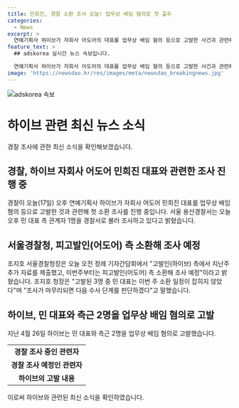 ```yaml
---
title: 민희진, 경찰 소환 조사 오늘! 업무상 배임 혐의로 첫 출두
categories:
  - News
excerpt: >
  연예기획사 하이브가 자회사 어도어의 대표를 업무상 배임 혐의 등으로 고발한 사건과 관련해 경찰이 첫 소환 조사를 진행 중이다. 민 대표 측 관계자 1명이 경찰서로 소환돼 조사를 받고 있으며, 경찰은 추가 자료를 제출한 후 피고발인 측 소환해 조사할 예정이라고 밝혔다. 이에 대해 서울경찰청장은 조사가 마무리되면 다음 수사 단계를 판단할 예정이라고 전했다. (150자)
feature_text: >
  ## adskorea 실시간 뉴스 속보입니다.

  연예기획사 하이브가 자회사 어도어의 대표를 업무상 배임 혐의 등으로 고발한 사건과 관련해 경찰이 첫 소환 조사를 진행 중이다. 민 대표 측 관계자 1명이 경찰서로 소환돼 조사를 받고 있으며, 경찰은 추가 자료를 제출한 후 피고발인 측 소환해 조사할 예정이라고 밝혔다. 이에 대해 서울경찰청장은 조사가 마무리되면 다음 수사 단계를 판단할 예정이라고 전했다. (150자)
image: 'https://newsdao.kr/res/images/meta/newsdao_breakingnews.jpg'
---
```


<p><img src="https://newsdao.kr/res/images/meta/newsdao_breakingnews.jpg" alt="adskorea 속보" /></p>

<h1>하이브 관련 최신 뉴스 소식</h1>

<p data-ke-size="size16">경찰 조사에 관한 최신 소식을 확인해보겠습니다.</p>

<h2>경찰, 하이브 자회사 어도어 민희진 대표와 관련한 조사 진행 중</h2>

<p data-ke-size="size16">경찰이 오늘(17일) 오후 연예기획사 하이브가 자회사 어도어 민희진 대표를 업무상 배임 혐의 등으로 고발한 것과 관련해 첫 소환 조사를 진행 중입니다. 서울 용산경찰서는 오늘 오후 민 대표 측 관계자 1명을 경찰서로 불러 조사하고 있다고 밝혔습니다.</p>

<h2>서울경찰청, 피고발인(어도어) 측 소환해 조사 예정</h2>

<p data-ke-size="size16">조지호 서울경찰청장은 오늘 오전 정례 기자간담회에서 "고발인(하이브) 측에서 지난주 추가 자료를 제출했고, 이번주부터는 피고발인(어도어) 측 소환해 조사 예정"이라고 밝혔습니다. 조지호 청장은 "고발된 3명 중 민 대표는 이번 주 소환 일정이 잡히지 않았다"며 "조사가 마무리되면 다음 수사 단계를 판단하겠다"고 말했습니다.</p>

<h2>하이브, 민 대표와 측근 2명을 업무상 배임 혐의로 고발</h2>

<p data-ke-size="size16">지난 4월 26일 하이브는 민 대표와 측근 2명을 업무상 배임 혐의로 고발했습니다.</p>

<table>
  <tr>
    <td style="text-align: center; height: 17px;"><b>경찰 조사 중인 관련자</b></td>
  </tr>
  <tr>
    <td style="text-align: center; height: 17px;"><b>경찰 조사 예정인 관련자</b></td>
  </tr>
  <tr>
    <td style="text-align: center; height: 17px;"><b>하이브의 고발 내용</b></td>
  </tr>
</table>

<p data-ke-size="size16">이로써 하이브와 관련된 최신 소식을 확인하였습니다.</p>

